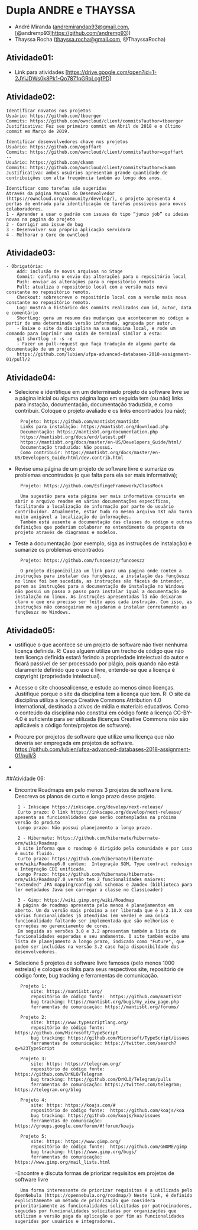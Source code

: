 # Dupla ANDRE e THAYSSA
- André Miranda (andremirandap93@gmail.com, [@andremp93]https://github.com/andremp93))
- Thayssa Rocha (thayssa.rocha@gmail.com, @ThayssaRocha)

## Atividade01:

 - Link para atividades [https://drive.google.com/open?id=1-2JYiJDWs0k8Pk1-Qo7871pGRoLcgfPD]

## Atividade02: 
    Identificar novatos nos projetos
    Usuário: https://github.com/tboerger
    Commits: https://github.com/owncloud/client/commits?author=tboerger
    Justificativa: Fez seu primeiro commit em Abril de 2018 e o último commit em Março de 2019. 
     
    Identificar desenvolvedores chave nos projetos
    Usuário: https://github.com/ogoffart 
    Commits: https://github.com/owncloud/client/commits?author=ogoffart 
    --
    Usuário: https://github.com/ckamm 
    Commits: https://github.com/owncloud/client/commits?author=ckamm 
    Justificativa: ambos usuários apresentam grande quantidade de contribuições com alta frequência também ao longo dos anos.
    
    Identificar como tarefas são sugeridas
    Através da página Manual do Desenvolvedor (https://owncloud.org/community/develop/), o projeto apresenta 4 portas de entrada para identificação de tarefas possíveis para novos colaboradores. 
    1 - Aprender a usar o padrão com issues do tipo “junio job” ou ideias novas na pagina do projeto
    2 - Corrigir uma issue de bug
    3 - Desenvolver sua própria aplicação servidora
    4 - Melhorar o Core do ownCloud

## Atividade03: 
    - Obrigatória:
        Add: inclusão de novos arquivos no Stage
        Commit: confirma o envio das alterações para o repositório local
        Push: enviar as alterações para o repositório remoto
        Pull: atualiza o repositório local com a versão mais nova constante no repositório remoto.
        Checkout: sobrescreve o repositório local com a versão mais nova constante no repositório remoto.
        Log: mostra o histórico dos commits realizados com id, autor, data e comentário
        ShortLog: gera um resumo das mudanças que aconteceram no código a partir de uma determinada versão informada, agrupada por autor.
        - Baixe o site da disciplina na sua máquina local, e rode um comando para imprimir uma saída de terminal similar a esta:
        git shortlog -n -s -e
        - Fazer um pull-request que faça tradução de alguma parte da documentação de um projeto
        https://github.com/lubien/ufpa-advanced-databases-2018-assignment-01/pull/2
        
        
## Atividade04: 
- Selecione e identifique em um determinado projeto de software livre se a página inicial ou alguma página logo em seguida tem (ou não) links para instação, documentação, documentação traduzida, e como contribuir. Coloque o projeto avaliado e os links encontrados (ou não);

        Projeto: https://github.com/mantisbt/mantisbt
        Links para instalação: https://mantisbt.org/download.php
        Documentação: https://mantisbt.org/documentation.php 
        https://mantisbt.org/docs/erd/latest.pdf 
        https://mantisbt.org/docs/master/en-US/Developers_Guide/html/
        Documentação traduzida: Não possui.
        Como contribuir: https://mantisbt.org/docs/master/en-US/Developers_Guide/html/dev.contrib.html
        
- Revise uma página de um projeto de software livre e sumarize os problemas encontrados (o que falta para ela ser mais informativa);

        Projeto: https://github.com/EsfingeFramework/ClassMock
        
        Uma sugestão para esta página ser mais informativa consiste em abrir o arquivo readme em várias documentações específicas, facilitando a localização de informação por parte do usuário contribuidor. Atualmente, estar tudo no mesmo arquivo TXT não torna muito amigável a localização de informações.
        Também está ausente a documentação das classes do código e outras definições que poderiam colaborar no entendimento da proposta do projeto através de diagramas e modelos.
        
- Teste a documentação (por exemplo, siga as instruções de instalação) e sumarize os problemas encontrados

        Projeto: https://github.com/funcoeszz/funcoeszz
        
        O projeto disponibiliza um link para uma pagina onde contem a instruções para instalar das funçõeszz, a instalação das funçõeszz no linux foi bem sucedida, as instruções são fáceis de intender, porem as instruções para a documentação de instalação no Windows não possui um passo a passo para instalar igual a documentação de instalação no linux. As instruções apresentadas lá não deixaram claro o que era preciso ser feito apos cada instrução. Com isso, as instruções não conseguiram me ajudaram a instalar corretamente as funçõeszz no Windows.
## Atividade05:
- ustifique o que acontece se um projeto de software não tiver nenhuma licença definida.
       R: Caso alguém utilize um trecho de código que não tem licença definida estará ferindo a propriedade intelectual do autor e ficará passível de ser processado por plágio, pois quando não está claramente definido que o uso é livre, entende-se que a licença é copyright (propriedade intelectual).

 - Acesse o site choosealicense, e estude ao menos cinco licenças. Justifique porque o site da disciplina tem a licença que tem.
      R: O site da disciplina utiliza a licença Creative Commons Attribution 4.0 International, destinada a ativos de mídia e materiais educativos. Como o conteúdo da disciplina não constitui em código fonte a licença  CC-BY-4.0 é suficiente para ser utilizada (licenças Creative Commons não são aplicáveis a código fonte/projetos de software).
      
- Procure por projetos de software que utilize uma licença que não deveria ser empregada em projetos de software.
        https://github.com/lubien/ufpa-advanced-databases-2018-assignment-01/pull/3
-

##Atividade 06:
 - Encontre Roadmaps em pelo menos 3 projetos de software livre. Descreva os planos de curto e longo prazo desse projeto.
 
        1 - Inkscape https://inkscape.org/develop/next-release/
        Curto prazo: O link https://inkscape.org/develop/next-release/ apesenta as funcionalidades que serão contempladas na próxima versão do produto
        Longo prazo: Não possui planejamento a longo prazo.

        2 - Hibernate: https://github.com/hibernate/hibernate-orm/wiki/Roadmap
        O site informa que o roadmap é dirigido pela comunidade e por isso é muito fluido.
        Curto prazo: https://github.com/hibernate/hibernate-orm/wiki/Roadmap6.0 contem:  Integração SQM, Type contract redesign e Integração CDI unificada.
        Longo Prazo: https://github.com/hibernate/hibernate-orm/wiki/Roadmap7.0 versão tem 2 funcionalidades maiores: "extended" JPA mapping/config xml schemas e Jandex (biblioteca para ler metadados Java sem carregar a classe no ClassLoader)

        3 - Gimp: https://wiki.gimp.org/wiki/Roadmap
        A página de roadmap apresenta pelo menos 4 planejamentos em aberto. Um da versão mais próxima a ser liberada que é a 2.10.X com várias funcionalidades já atendidas (em verde) e uma única funcionalidade faltando ser implementada que são melhorias e correções no gerenciamento de cores.
        Em seguida as versões 3.0 e 3.2 apresentam também a lista de funcionalidades esperadas e seu andamento. O site também exibe uma lista de planejamento a longo prazo, indicado como "Future", que podem ser incluídas na versão 3.2 caso haja disponibildade dos desenvolvedores.

- Selecione 5 projetos de software livre famosos (pelo menos 1000 estrelas) e coloque os links para seus respectivos site, repositório de código fonte, bug tracking e ferramentas de comunicação.

        Projeto 1:
            site: https://mantisbt.org/
            repositório de código fonte:  https://github.com/mantisbt
            bug tracking: https://mantisbt.org/bugs/my_view_page.php
            ferramentas de comunicação: https://mantisbt.org/forums/
            
        Projeto 2:
            site: https://www.typescriptlang.org/
            repositório de código fonte:  https://github.com/Microsoft/TypeScript
            bug tracking: https://github.com/Microsoft/TypeScript/issues
            ferramentas de comunicação: https://twitter.com/search?q=%23TypeScript
            
        Projeto 3:
            site: https: https://telegram.org/
            repositório de código fonte:  https://github.com/DrKLO/Telegram
            bug tracking: https://github.com/DrKLO/Telegram/pulls
            ferramentas de comunicação: https://twitter.com/telegram; https://telegram.org/blog
            
        Projeto 4:
            site: https: https://koajs.com/#
            repositório de código fonte:  https://github.com/koajs/koa
            bug tracking: https://github.com/koajs/koa/issues
            ferramentas de comunicação: https://groups.google.com/forum/#!forum/koajs
            
        Projeto 5:
            site: https: https://www.gimp.org/
            repositório de código fonte:  https://github.com/GNOME/gimp
            bug tracking: https://www.gimp.org/bugs/
            ferramentas de comunicação: https://www.gimp.org/mail_lists.html
  -Encontre e discuta formas de priorizar requisitos em projetos de software livre
  
        Uma forma interessante de priorizar requisitos é a utilizada pelo OpenNebula (https://opennebula.org/roadmap/) Neste link, é definido explicitamente um método de priorização que considera prioritariamente as funcionalidades solicitadas por patrocinadores, seguidas por funcionalidades solicitadas por organizações que utilizam a versão paga da aplicação e por fim as funcionalidades sugeridas por usuários e integradores.
